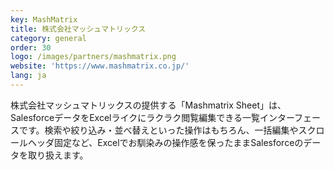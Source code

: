 ```yaml
---
key: MashMatrix
title: 株式会社マッシュマトリックス
category: general
order: 30
logo: /images/partners/mashmatrix.png
website: 'https://www.mashmatrix.co.jp/'
lang: ja
---
```

株式会社マッシュマトリックスの提供する「Mashmatrix Sheet」は、SalesforceデータをExcelライクにラクラク閲覧編集できる一覧インターフェースです。検索や絞り込み・並べ替えといった操作はもちろん、一括編集やスクロールヘッダ固定など、Excelでお馴染みの操作感を保ったままSalesforceのデータを取り扱えます。